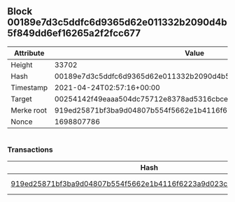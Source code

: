 ## Block 00189e7d3c5ddfc6d9365d62e011332b2090d4b5f849dd6ef16265a2f2fcc677

Attribute | Value
--- | ---
Height | 33702
Hash | 00189e7d3c5ddfc6d9365d62e011332b2090d4b5f849dd6ef16265a2f2fcc677
Timestamp | 2021-04-24T02:57:16+00:00
Target | 00254142f49eaaa504dc75712e8378ad5316cbcead634704b3734b6271167cc4
Merke root | 919ed25871bf3ba9d04807b554f5662e1b4116f6223a9d023c417b6901fbb91c
Nonce | 1698807786

```

```

### Transactions

Hash | Amount
--- | ---
[919ed25871bf3ba9d04807b554f5662e1b4116f6223a9d023c417b6901fbb91c](919ed25871bf3ba9d04807b554f5662e1b4116f6223a9d023c417b6901fbb91c.md) | 10.00000000 SKEPTI 
